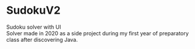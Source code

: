 # SudokuV2
Sudoku solver with UI\
Solver made in 2020 as a side project during my first year of preparatory class after discovering Java.
